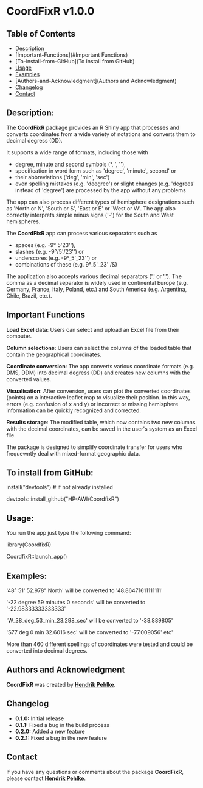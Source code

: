 # **CoordFixR v1.0.0**

## Table of Contents
- [Description](#Description)
- [Important-Functions](#Important Functions)
- [To-install-from-GitHub](To install from GitHub)
- [Usage](Usage)
- [Examples](Examples)
- [Authors-and-Acknowledgment](Authors and Acknowledgment)
- [Changelog](Changelog)
- [Contact](Contact)



## **Description:**


The **CoordFixR** package provides an R Shiny app that processes and converts coordinates from a wide variety of notations and converts them to decimal degress (DD).

It supports a wide range of formats, including those with 
- degree, minute and second symbols (°, ', ''),
- specification in word form such as 'degree', 'minute', second' or
- their abbreviations ('deg', 'min', 'sec')
- even spelling mistakes (e.g. 'deegree') or slight changes (e.g. 'degrees' instead of 'degree') are processed by the app without any problems

The app can also process different types of hemisphere designations such as 'North or N', 'South or S', 'East or E' or 'West or W'. The app also correctly interprets simple minus signs ('-') for the South and West hemispheres.

The **CoordFixR** app can process various separators such as 
- spaces (e.g. -9° 5'23''), 
- slashes (e.g. -9°/5'/23'') or 
- underscores (e.g. -9°_5'_23'') or
- combinations of these (e.g. 9°_5'_23''/S)

The application also accepts various decimal separators ('.' or ','). 
The comma as a decimal separator is widely used in continental Europe (e.g. Germany, France, Italy, Poland, etc.) and South America (e.g. Argentina, Chile, Brazil, etc.).



## **Important Functions**


**Load Excel data**: Users can select and upload an Excel file from their computer.

**Column selections**: Users can select the columns of the loaded table that contain the geographical coordinates.

**Coordinate conversion**: The app converts various coordinate formats (e.g. DMS, DDM) into decimal degress (DD) and creates new columns with the converted values.

**Visualisation**: After conversion, users can plot the converted coordinates (points) on a interactive leaflet map to visualize their position. In this way, errors (e.g. confusion of x and y) or incorrect or missing hemisphere information can be quickly recognized and corrected.

**Results storage**: The modified table, which now contains two new columns with the decimal coordinates, can be saved in the user's system as an Excel file.

The package is designed to simplify coordinate transfer for users who frequewntly deal with mixed-format geographic data.



## **To install from GitHub:**


install("devtools") # if not already installed

devtools::install_github("HP-AWI/CoordfixR")


## **Usage:**

You run the app just type the following command:

library(CoordfixR)

CoordfixR::launch_app()


## **Examples:**


'48° 51' 52.978" North'    will be converted to    '48.86471611111111'

'-22 degree 59 minutes 0 seconds'    will be converted to    '-22.98333333333333'

'W_38_deg_53_min_23.298_sec'    will be converted to    '-38.889805'

'S77 deg 0 min 32.6016 sec'    will be converted to    '-77.009056'
etc'

More than 460 different spellings of coordinates were tested and could be converted into decimal degrees.

## **Authors and Acknowledgment**

**CoordFixR** was created by **[Hendrik Pehlke](https://github.com/uHP-AWI)**.

## **Changelog**

- **0.1.0:** Initial release
- **0.1.1:** Fixed a bug in the build process
- **0.2.0:** Added a new feature
- **0.2.1:** Fixed a bug in the new feature

## **Contact**

If you have any questions or comments about the package **CoordFixR**, please contact **[Hendrik Pehlke](hendrik.pehlke@awi.de)**.
